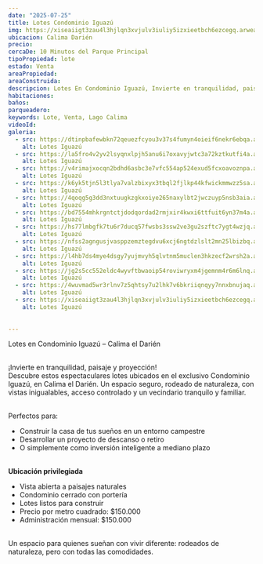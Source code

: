 ```yaml
---
date: "2025-07-25"
title: Lotes Condominio Iguazú
img: https://xiseaiigt3zau4l3hjlqn3xvjulv3iuliy5izxieetbch6ezcegq.arweave.ar/uiRAIQae8gpxezpXBu71TRddootGOozdBCTCI_iZEQ0
ubicacion: Calima Darién
precio:
cercaDe: 10 Minutos del Parque Principal
tipoPropiedad: lote
estado: Venta
areaPropiedad: 
areaConstruida:
descripcion: Lotes En Condominio Iguazú, Invierte en tranquilidad, paisaje y proyección
habitaciones: 
baños: 
parqueadero: 
keywords: Lote, Venta, Lago Calima
videoId: 
galeria:
  - src: https://dtinpbafewbkn72qeuezfcyou3v37s4fumyn4oieif6nekr6ebqa.arweave.ar/HNDXhAUlgqb_UCUJkosOpuu_y4WjMN45BEF80io-IGA
    alt: Lotes Iguazú
  - src: https://la5fro4v2yv2lsyqnxlpjh5anu6i7oxavyjwtc3a72kztkutfi4a.arweave.ar/WDpYu5XWK6XLEG3W9J-gbTyPuuCuE2mLYP6VmaqTKjg
    alt: Lotes Iguazú
  - src: https://v4rimajxocqn2bdhd6asbc3e7vfc554ap524exud5fcxoavoznpa.arweave.ar/ryKGATdwoN0EZx-BIItk_Uou94B_dcJeg-lFdwKuy14
    alt: Lotes Iguazú
  - src: https://k6yk5tjn5l3tlya7valzbixyx3tbql2fjlkp44kfwickmmwzz5sa.arweave.ar/V7CuzS3q9zXgH6gXkKL4vuYYL0VK1P5xRbIEpjLZz2Q
    alt: Lotes Iguazú
  - src: https://4qoqg5g3dd3nxtuugkzgkxoiye265naxylbt2jwczuyp5nsb3aia.arweave.ar/5B0DdNsY9tvOlDKyZV3IwTXutBfCwz0mws0w_rZB2BA
    alt: Lotes Iguazú
  - src: https://bd7554mhkrgntctjdodqordad2rmjxir4kwxi6ttfuit6yn37m4a.arweave.ar/CP_e8YdUTNmKaRuHB0RgHqLE3RHirXR6cy0RP2G7-zg
    alt: Lotes Iguazú
  - src: https://hs77lmbgfk7tu6r7ducq57fwsbs3ssw2ve3gu2szftc7ygt4wzjq.arweave.ar/PL_1sCYqvzp6Px0FDvy2kGW5StqpNmpqWSzF_Bp8tlM
    alt: Lotes Iguazú
  - src: https://nfss2agngusjvasppzemztegdvu6xcj6ngtdzlslt2mn25lbizbq.arweave.ar/aWUtAM01JJqCT35IzMyGHWnriT5ppjyuS56Y3XVhRkM
    alt: Lotes Iguazú
  - src: https://l4hb7ds4mye4dsgy7yujmvyh5qlvtnm5muclen3hkzecf2wrsh2a.arweave.ar/Xw4fjlxmCcHI2P4ollcH7BdZtZ1lBLI3Z1ZIIurRkfQ
    alt: Lotes Iguazú
  - src: https://jg2s5cc552eldc4wyvftbwaoip54roviwryxm4jgemnm4r6m6lnq.arweave.ar/SbUuiF3uiLGLlsVLMNgOQ_vIuqi0cXZxJiMazkfM8ts
    alt: Lotes Iguazú
  - src: https://4wuvmad5wr3rlnv7z5qhtsy7u2lhk7v6bkriiqnqyy7nnxbnujaq.arweave.ar/5alWAH20dxW2v89gecsfppZ1fr4KooRBsMY-1twtokE
    alt: Lotes Iguazú
  - src: https://xiseaiigt3zau4l3hjlqn3xvjulv3iuliy5izxieetbch6ezcegq.arweave.ar/uiRAIQae8gpxezpXBu71TRddootGOozdBCTCI_iZEQ0
    alt: Lotes Iguazú
  
  
---
```


Lotes en Condominio Iguazú – Calima el Darién <br><br>

¡Invierte en tranquilidad, paisaje y proyección!<br>
Descubre estos espectaculares lotes ubicados en el exclusivo Condominio Iguazú, en Calima el Darién. Un espacio seguro, rodeado de naturaleza, con vistas inigualables, acceso controlado y un vecindario tranquilo y familiar.<br><br>

Perfectos para:

- Construir la casa de tus sueños en un entorno campestre
- Desarrollar un proyecto de descanso o retiro
- O simplemente como inversión inteligente a mediano plazo<br><br>

**Ubicación privilegiada**<br>
- Vista abierta a paisajes naturales
- Condominio cerrado con portería
- Lotes listos para construir
- Precio por metro cuadrado: $150.000
- Administración mensual: $150.000 <br><br>

Un espacio para quienes sueñan con vivir diferente: rodeados de naturaleza, pero con todas las comodidades.<br><br>


